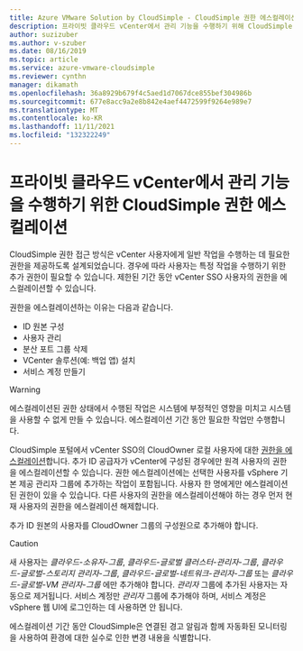 ```yaml
---
title: Azure VMware Solution by CloudSimple - CloudSimple 권한 에스컬레이션
description: 프라이빗 클라우드 vCenter에서 관리 기능을 수행하기 위해 CloudSimple 권한을 에스컬레이션하는 방법에 대해 설명합니다.
author: suzizuber
ms.author: v-szuber
ms.date: 08/16/2019
ms.topic: article
ms.service: azure-vmware-cloudsimple
ms.reviewer: cynthn
manager: dikamath
ms.openlocfilehash: 36a8929b679f4c5aed1d7067dce855bef304986b
ms.sourcegitcommit: 677e8acc9a2e8b842e4aef4472599f9264e989e7
ms.translationtype: MT
ms.contentlocale: ko-KR
ms.lasthandoff: 11/11/2021
ms.locfileid: "132322249"
---
```

# <a name="escalate-cloudsimple-privileges-to-perform-administrative-functions-in-private-cloud-vcenter"></a>프라이빗 클라우드 vCenter에서 관리 기능을 수행하기 위한 CloudSimple 권한 에스컬레이션

CloudSimple 권한 접근 방식은 vCenter 사용자에게 일반 작업을 수행하는 데 필요한 권한을 제공하도록 설계되었습니다. 경우에 따라 사용자는 특정 작업을 수행하기 위한 추가 권한이 필요할 수 있습니다.  제한된 기간 동안 vCenter SSO 사용자의 권한을 에스컬레이션할 수 있습니다.

권한을 에스컬레이션하는 이유는 다음과 같습니다.

* ID 원본 구성
* 사용자 관리
* 분산 포트 그룹 삭제
* VCenter 솔루션(예: 백업 앱) 설치
* 서비스 계정 만들기

> [!WARNING]
> 에스컬레이션된 권한 상태에서 수행된 작업은 시스템에 부정적인 영향을 미치고 시스템을 사용할 수 없게 만들 수 있습니다. 에스컬레이션 기간 동안 필요한 작업만 수행합니다.

CloudSimple 포털에서 vCenter SSO의 CloudOwner 로컬 사용자에 대한 [권한을 에스컬레이션](escalate-private-cloud-privileges.md)합니다.  추가 ID 공급자가 vCenter에 구성된 경우에만 원격 사용자의 권한을 에스컬레이션할 수 있습니다.  권한 에스컬레이션에는 선택한 사용자를 vSphere 기본 제공 관리자 그룹에 추가하는 작업이 포함됩니다.  사용자 한 명에게만 에스컬레이션된 권한이 있을 수 있습니다.  다른 사용자의 권한을 에스컬레이션해야 하는 경우 먼저 현재 사용자의 권한을 에스컬레이션 해제합니다.

추가 ID 원본의 사용자를 CloudOwner 그룹의 구성원으로 추가해야 합니다.

> [!CAUTION]
> 새 사용자는 *클라우드-소유자-그룹*, *클라우드-글로벌 클러스터-관리자-그룹*, *클라우드-글로벌-스토리지 관리자-그룹*, *클라우드-글로벌-네트워크-관리자-그룹* 또는 *클라우드-글로벌-VM 관리자-그룹* 에만 추가해야 합니다.  *관리자* 그룹에 추가된 사용자는 자동으로 제거됩니다.  서비스 계정만 *관리자* 그룹에 추가해야 하며, 서비스 계정은 vSphere 웹 UI에 로그인하는 데 사용하면 안 됩니다.

에스컬레이션 기간 동안 CloudSimple은 연결된 경고 알림과 함께 자동화된 모니터링을 사용하여 환경에 대한 실수로 인한 변경 내용을 식별합니다.
